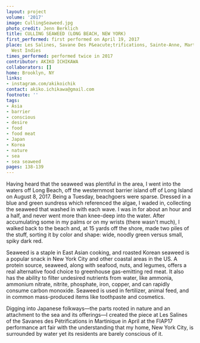 ```yaml
---
layout: project
volume: '2017'
image: CullingSeaweed.jpg
photo_credit: Jenn Berklich
title: CULLING SEAWEED (LONG BEACH, NEW YORK)
first_performed: first performed on April 19, 2017
place: Les Salines, Savane Des P&eacute;trifications, Sainte-Anne, Martinique, French
  West Indies
times_performed: performed twice in 2017
contributor: AKIKO ICHIKAWA
collaborators: []
home: Brooklyn, NY
links:
- instagram.com/akikoichik
contact: akiko.ichikawa@gmail.com
footnote: ''
tags:
- Asia
- barrier
- conscious
- desire
- food
- food meat
- Japan
- Korea
- nature
- sea
- sea seaweed
pages: 138-139
---
```


Having heard that the seaweed was plentiful in the area, I went into the waters off Long Beach, off the westernmost barrier island off of Long Island on August 8, 2017. Being a Tuesday, beachgoers were sparse. Dressed in a blue and green sundress which referenced the algae, I waded in, collecting the seaweed that washed in with each wave. I was in for about an hour and a half, and never went more than knee-deep into the water. After accumulating some in my palms or on my wrists (there wasn't much), I walked back to the beach and, at 15 yards off the shore, made two piles of the stuff, sorting it by color and shape: wide, noodly green versus small, spiky dark red.

Seaweed is a staple in East Asian cooking, and roasted Korean seaweed is a popular snack in New York City and other coastal areas in the US. A protein source, seaweed, along with seafood, nuts, and legumes, offers a real alternative food choice to greenhouse gas-emitting red meat. It also has the ability to filter undesired nutrients from water, like ammonia, ammonium nitrate, nitrite, phosphate, iron, copper, and can rapidly consume carbon monoxide. Seaweed is used in fertilizer, animal feed, and in common mass-produced items like toothpaste and cosmetics.

Digging into Japanese folkways—the parts rooted in nature and an attachment to the sea and its offerings—I created the piece at Les Salines of the Savanes des Pétrifications in Martinique in April at the FIAP17 performance art fair with the understanding that my home, New York City, is surrounded by water yet its residents are barely conscious of it.
